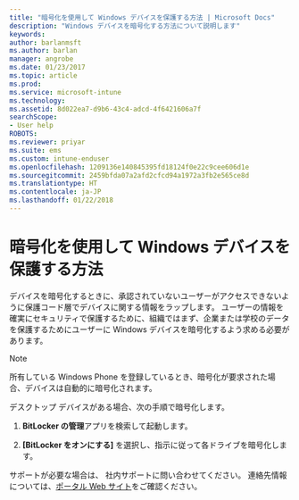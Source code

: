 ```yaml
---
title: "暗号化を使用して Windows デバイスを保護する方法 | Microsoft Docs"
description: "Windows デバイスを暗号化する方法について説明します"
keywords: 
author: barlanmsft
ms.author: barlan
manager: angrobe
ms.date: 01/23/2017
ms.topic: article
ms.prod: 
ms.service: microsoft-intune
ms.technology: 
ms.assetid: 8d022ea7-d9b6-43c4-adcd-4f6421606a7f
searchScope:
- User help
ROBOTS: 
ms.reviewer: priyar
ms.suite: ems
ms.custom: intune-enduser
ms.openlocfilehash: 1209136e140845395fd18124f0e22c9cee606d1e
ms.sourcegitcommit: 2459bfda07a2afd2cfcd94a1972a3fb2e565ce8d
ms.translationtype: HT
ms.contentlocale: ja-JP
ms.lasthandoff: 01/22/2018
---
```

# <a name="how-to-protect-your-windows-device-using-encryption"></a>暗号化を使用して Windows デバイスを保護する方法

デバイスを暗号化するときに、承認されていないユーザーがアクセスできないように保護コード層でデバイスに関する情報をラップします。 ユーザーの情報を確実にセキュリティで保護するために、組織ではまず、企業または学校のデータを保護するためにユーザーに Windows デバイスを暗号化するよう求める必要があります。

> [!Note]
> 所有している Windows Phone を登録しているとき、暗号化が要求された場合、デバイスは自動的に暗号化されます。

デスクトップ デバイスがある場合、次の手順で暗号化します。

1.  **BitLocker の管理**アプリを検索して起動します。

2.  **[BitLocker をオンにする]** を選択し、指示に従って各ドライブを暗号化します。

サポートが必要な場合は、 社内サポートに問い合わせてください。 連絡先情報については、[ポータル Web サイト](https://portal.manage.microsoft.com#HelpDeskDialog)をご確認ください。
